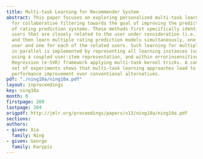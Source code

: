 ```yaml
---
title: Multi-task Learning for Recommender System
abstract: This paper focuses on exploring personalized multi-task learning approaches
  for collaborative filtering towards the goal of improving the prediction performance
  of rating prediction systems. These methods first specifically identify a set of
  users that are closely related to the user under consideration (i.e., active user),
  and then learn multiple rating prediction models simultaneously, one for the active
  user and one for each of the related users. Such learning for multiple models (tasks)
  in parallel is implemented by representing all learning instances (users and items)
  using a coupled user-item representation, and within errorinsensitive Support Vector
  Regression (e-SVR) framework applying multi-task kernel tricks. A comprehensive
  set of experiments shows that multi-task learning approaches lead to significant
  performance improvement over conventional alternatives.
pdf: "./ning10a/ning10a.pdf"
layout: inproceedings
key: ning10a
month: 0
firstpage: 269
lastpage: 284
origpdf: http://jmlr.org/proceedings/papers/v13/ning10a/ning10a.pdf
sections: 
authors:
- given: Xia
  family: Ning
- given: George
  family: Karypis
---
```

